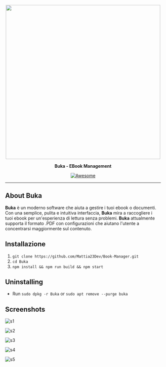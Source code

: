 
<p align="center">
    <img src="https://raw.githubusercontent.com/oguzhaninan/Buka/master/assets/screenshots/header.png" width="500">
</p>
<p align="center">
  <b>Buka - EBook Management</b>
</p>

<p align="center">
    <a href="https://github.com/sindresorhus/awesome-electron"><img alt="Awesome" src="https://cdn.rawgit.com/sindresorhus/awesome/d7305f38d29fed78fa85652e3a63e154dd8e8829/media/badge.svg"></a>

</p>

----

## About Buka

**Buka** è un moderno software che aiuta a gestire i tuoi ebook o documenti. Con una semplice, pulita e intuitiva interfaccia, **Buka** mira a raccogliere i tuoi ebook per un'esperienza di lettura senza problemi. **Buka** attualmente supporta il formato .PDF con configurazioni che aiutano l'utente a concentrarsi maggiormente sul contenuto.

## Installazione

1. `git clone https://github.com/Mattia23Dev/Book-Manager.git`
2. `cd Buka`
3. `npm install && npm run build && npm start`


## Uninstalling  

- Run `sudo dpkg -r Buka` or `sudo apt remove --purge buka`

## Screenshots  

![s1](https://raw.githubusercontent.com/oguzhaninan/Buka/master/assets/screenshots/Screenshot1.png)

![s2](https://raw.githubusercontent.com/oguzhaninan/Buka/master/assets/screenshots/Screenshot2.png)

![s3](https://raw.githubusercontent.com/oguzhaninan/Buka/master/assets/screenshots/Screenshot3.png)

![s4](https://raw.githubusercontent.com/oguzhaninan/Buka/master/assets/screenshots/Screenshot4.png)

![s5](https://raw.githubusercontent.com/oguzhaninan/Buka/master/assets/screenshots/Screenshot5.png)
